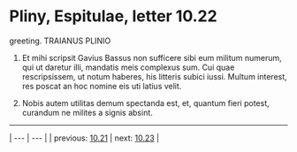 # Pliny, Espitulae, letter 10.22

greeting. TRAIANUS PLINIO



1. Et mihi scripsit Gavius Bassus non sufficere sibi eum militum numerum, qui ut daretur illi, mandatis meis complexus sum. Cui quae rescripsissem, ut notum haberes, his litteris subici iussi. Multum interest, res poscat an hoc nomine eis uti latius velit.



2. Nobis autem utilitas demum spectanda est, et, quantum fieri potest, curandum ne milites a signis absint.



---

| --- | --- |
| previous: [10.21](../10.21/) | next: [10.23](../10.23/) |